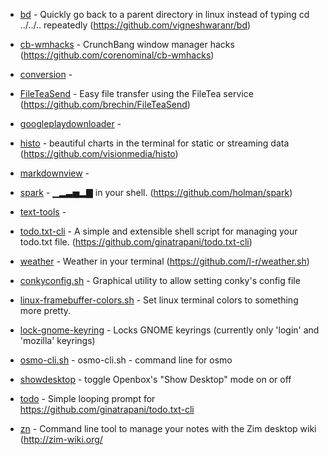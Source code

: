  * [bd](bd) - Quickly go back to a parent directory in linux instead of typing cd ../../.. repeatedly (https://github.com/vigneshwaranr/bd)
 * [cb-wmhacks](cb-wmhacks) - CrunchBang window manager hacks (https://github.com/corenominal/cb-wmhacks)
 * [conversion](conversion) - 
 * [FileTeaSend](FileTeaSend) - Easy file transfer using the FileTea service (https://github.com/brechin/FileTeaSend)
 * [googleplaydownloader](googleplaydownloader) - 
 * [histo](histo) - beautiful charts in the terminal for static or streaming data (https://github.com/visionmedia/histo)
 * [markdownview](markdownview) - 
 * [spark](spark) -  ▁▂▃▅▂▇ in your shell. (https://github.com/holman/spark)
 * [text-tools](text-tools) - 
 * [todo.txt-cli](todo.txt-cli) - A simple and extensible shell script for managing your todo.txt file. (https://github.com/ginatrapani/todo.txt-cli)
 * [weather](weather) - Weather in your terminal (https://github.com/l-r/weather.sh)


 * [conkyconfig.sh](conkyconfig.sh) - Graphical utility to allow setting conky's config file
 * [linux-framebuffer-colors.sh](linux-framebuffer-colors.sh) - Set linux terminal colors to something more pretty.
 * [lock-gnome-keyring](lock-gnome-keyring) - Locks GNOME keyrings (currently only 'login' and 'mozilla' keyrings)
 * [osmo-cli.sh](osmo-cli.sh) - osmo-cli.sh - command line for osmo
 * [showdesktop](showdesktop) - toggle Openbox's "Show Desktop" mode on or off
 * [todo](todo) - Simple looping prompt for https://github.com/ginatrapani/todo.txt-cli
 * [zn](zn) - Command line tool to manage your notes with the Zim desktop wiki (http://zim-wiki.org/